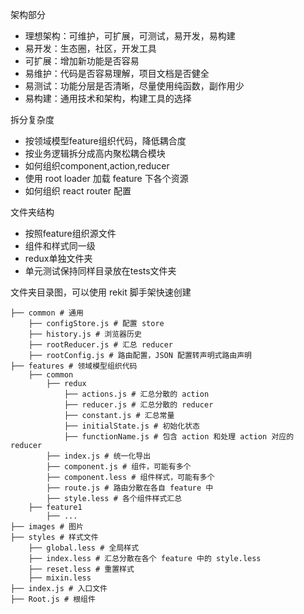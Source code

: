 架构部分
* 理想架构：可维护，可扩展，可测试，易开发，易构建
* 易开发：生态圈，社区，开发工具
* 可扩展：增加新功能是否容易
* 易维护：代码是否容易理解，项目文档是否健全
* 易测试：功能分层是否清晰，尽量使用纯函数，副作用少
* 易构建：通用技术和架构，构建工具的选择

拆分复杂度
* 按领域模型feature组织代码，降低耦合度
* 按业务逻辑拆分成高内聚松耦合模块
* 如何组织component,action,reducer
* 使用 root loader 加载 feature 下各个资源
* 如何组织 react router 配置

文件夹结构
* 按照feature组织源文件
* 组件和样式同一级
* redux单独文件夹
* 单元测试保持同样目录放在tests文件夹

文件夹目录图，可以使用 rekit 脚手架快速创建
```shell
├── common # 通用
    ├── configStore.js # 配置 store
    ├── history.js # 浏览器历史
    ├── rootReducer.js # 汇总 reducer
    ├── rootConfig.js # 路由配置，JSON 配置转声明式路由声明
├── features # 领域模型组织代码
    ├── common
        ├── redux
            ├── actions.js # 汇总分散的 action
            ├── reducer.js # 汇总分散的 reducer
            ├── constant.js # 汇总常量
            ├── initialState.js # 初始化状态
            ├── functionName.js # 包含 action 和处理 action 对应的 reducer
        ├── index.js # 统一化导出
        ├── component.js # 组件，可能有多个
        ├── component.less # 组件样式，可能有多个
        ├── route.js # 路由分散在各自 feature 中
        ├── style.less # 各个组件样式汇总
    ├── feature1
        ├── ...
├── images # 图片
├── styles # 样式文件
    ├── global.less # 全局样式
    ├── index.less # 汇总分散在各个 feature 中的 style.less
    ├── reset.less # 重置样式
    ├── mixin.less
├── index.js # 入口文件
├── Root.js # 根组件
```